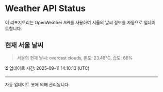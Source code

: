 
# Weather API Status

이 리포지토리는 OpenWeather API를 사용하여 서울의 날씨 정보를 자동으로 업데이트합니다.

## 현재 서울 날씨
> 서울의 현재 날씨: overcast clouds, 온도: 23.48°C, 습도: 66%

⏳ 업데이트 시간: 2025-09-11 14:10:13 (UTC)

---
자동 업데이트 봇에 의해 관리됩니다.
